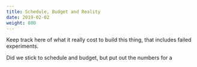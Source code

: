 ```yaml
---
title: Schedule, Budget and Reality
date: 2019-02-02
weight: 800
---
```


Keep track here of what it really cost to build this thing, that
includes failed experiments.  

Did we stick to schedule and budget, but put out the numbers for a 
